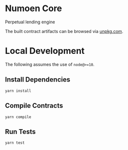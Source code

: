 # Numoen Core

Perpetual lending engine

The built contract artifacts can be browsed via [unpkg.com](https://unpkg.com/browse/@numoen/numoen-core@latest/).

# Local Development

The following assumes the use of `node@>=10`.

## Install Dependencies

`yarn install`

## Compile Contracts

`yarn compile`

## Run Tests

`yarn test`

